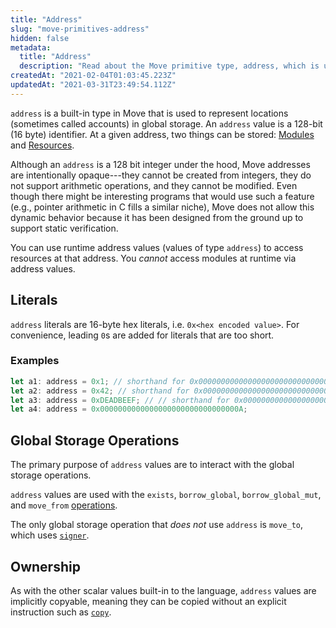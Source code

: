 ```yaml
---
title: "Address"
slug: "move-primitives-address"
hidden: false
metadata: 
  title: "Address"
  description: "Read about the Move primitive type, address, which is used to represent a location in global storage."
createdAt: "2021-02-04T01:03:45.223Z"
updatedAt: "2021-03-31T23:49:54.112Z"
---
```

`address` is a built-in type in Move that is used to represent locations (sometimes called accounts) in global storage. An `address` value is a 128-bit (16 byte) identifier. At a given address, two things can be stored: [Modules](doc:move-modules-and-scripts) and [Resources](doc:move-basics-structs-and-resources). 

Although an `address` is a 128 bit integer under the hood, Move addresses are intentionally opaque---they cannot be created from integers, they do not support arithmetic operations, and they cannot be modified. Even though there might be interesting programs that would use such a feature (e.g., pointer arithmetic in C fills a similar niche), Move does not allow this dynamic behavior because it has been designed from the ground up to support static verification.

You can use runtime address values (values of type `address`) to access resources at that address. You *cannot* access modules at runtime via address values.

## Literals

`address` literals are 16-byte hex literals, i.e. `0x<hex encoded value>`. For convenience, leading `0`s are added for literals that are too short.

### Examples

```rust
let a1: address = 0x1; // shorthand for 0x00000000000000000000000000000001
let a2: address = 0x42; // shorthand for 0x00000000000000000000000000000042
let a3: address = 0xDEADBEEF; // // shorthand for 0x000000000000000000000000DEADBEEF
let a4: address = 0x0000000000000000000000000000000A;
```

## Global Storage Operations

The primary purpose of `address` values are to interact with the global storage operations.

`address` values are used with the `exists`, `borrow_global`, `borrow_global_mut`, and `move_from` [operations](doc:move-global-storage-operators).

The only global storage operation that *does not* use `address` is `move_to`, which uses [`signer`](doc:move-primitives-signer).

## Ownership

As with the other scalar values built-in to the language, `address` values are implicitly copyable, meaning they can be copied without an explicit instruction such as [`copy`](doc:move-basics-equality).